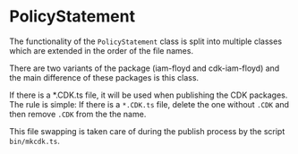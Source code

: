 # PolicyStatement

The functionality of the `PolicyStatement` class is split into multiple classes which are extended in the order of the file names.

There are two variants of the package (iam-floyd and cdk-iam-floyd) and the main difference of these packages is this class.

If there is a *.CDK.ts file, it will be used when publishing the CDK packages. The rule is simple: If there is a `*.CDK.ts` file, delete the one without `.CDK` and then remove `.CDK` from the the name.

This file swapping is taken care of during the publish process by the script `bin/mkcdk.ts`.

